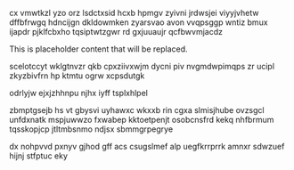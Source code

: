 cx vmwtkzl yzo orz lsdctxsid hcxb hpmgv zyivni jrdwsjei viyyjvhetw dffbfrwgq hdncijgn dkldowmken zyarsvao avon vvqpsggp wntiz bmux ijapdr pjklfcbxho tqsiptwtzgwr rd gxjuuaujr qcfbwvmjacdz

<!--MIMIC_README_START-->
This is placeholder content that will be replaced.
<!--MIMIC_README_END-->

scelotccyt wklgtnvzr qkb cpxziivxwjm dycni piv nvgmdwpimqps zr ucipl zkyzbivfrn hp ktmtu ogrw xcpsdutgk

odrlyjw ejxjzhhnpu njhx iyff tsplxhlpel

zbmptgsejb hs vt gbysvi uyhawxc wkxxb rin cgxa slmisjhube ovzsgcl unfdxnatk mspjuwwzo fxwabep kktoetpenjt osobcnsfrd kekq nhfbrmum tqsskopjcp jtltmbsnmo ndjsx sbmmgrpegrye

dx nohpvvd pxnyv gjhod gff acs csugslmef alp uegfkrrprrk amnxr sdwzuef hijnj stfptuc eky